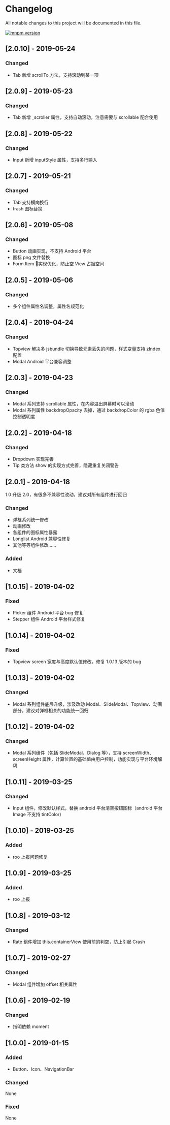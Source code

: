 # Changelog
All notable changes to this project will be documented in this file.

[![mnpm version](http://npm.sankuai.com/badge/v/@roo/roo-mobile-rn.svg?style=flat-square)](http://npm.sankuai.com/package/@roo/roo-mobile-rn)


## [2.0.10] - 2019-05-24
### Changed
- Tab 新增 scrollTo 方法，支持滚动到某一项

## [2.0.9] - 2019-05-23
### Changed
- Tab 新增 _scroller 属性，支持自动滚动，注意需要与 scrollable 配合使用

## [2.0.8] - 2019-05-22
### Changed
- Input 新增 inputStyle 属性，支持多行输入

## [2.0.7] - 2019-05-21
### Changed
- Tab 支持横向换行
- trash 图标替换

## [2.0.6] - 2019-05-08
### Changed
- Button 动画实现，不支持 Android 平台
- 图标 png 文件替换
- Form.Item 实现优化，防止空 View 占据空间

## [2.0.5] - 2019-05-06
### Changed
- 多个组件属性名调整，属性名规范化

## [2.0.4] - 2019-04-24
### Changed
- Topview 解决多 jsbundle 切换导致元素丢失的问题，样式变量支持 zIndex 配置
- Modal Android 平台兼容调整

## [2.0.3] - 2019-04-23
### Changed
- Modal 系列支持 scrollable 属性，在内容溢出屏幕时可以滚动
- Modal 系列属性 backdropOpacity 去掉，通过 backdropColor 的 rgba 色值控制透明度

## [2.0.2] - 2019-04-18
### Changed
- Dropdown 实现完善
- Tip 类方法 show 的实现方式完善，隐藏重复关闭警告


## [2.0.1] - 2019-04-18

1.0 升级 2.0，有很多不兼容性改动，建议对所有组件进行回归

### Changed
- 弹框系列统一修改
- 动画修改
- 各组件的图标属性暴露
- Longlist Android 兼容性修复
- 其他等等组件修改......

### Added
- 文档


## [1.0.15] - 2019-04-02
### Fixed
- Picker 组件 Android 平台 bug 修复
- Stepper 组件 Android 平台样式修复

## [1.0.14] - 2019-04-02
### Fixed
- Topview screen 宽度与高度默认值修改，修复 1.0.13 版本的 bug

## [1.0.13] - 2019-04-02
### Changed
- Modal 系列组件底层升级，涉及改动 Modal、SlideModal、Topview、动画部分，建议对弹框相关的功能统一回归


## [1.0.12] - 2019-04-02
### Changed
- Modal 系列组件（包括 SlideModal、Dialog 等），支持 screenWidth、screenHeight 属性，计算位置的基础值由用户控制，功能实现与平台环境解耦


## [1.0.11] - 2019-03-25
### Changed
- Input 组件，修改默认样式，替换 android 平台清空按钮图标（android 平台 Image 不支持 tintColor）


## [1.0.10] - 2019-03-25
### Added
- roo 上报问题修复

## [1.0.9] - 2019-03-25
### Added
- roo 上报

## [1.0.8] - 2019-03-12

### Changed
- Rate 组件增加 this.containerView 使用前的判空，防止引起 Crash

## [1.0.7] - 2019-02-27

### Changed
- Modal 组件增加 offset 相关属性


## [1.0.6] - 2019-02-19

### Changed
- 指明依赖 moment


## [1.0.0] - 2019-01-15
### Added
- Button、Icon、NavigationBar

### Changed
None

### Fixed
None
